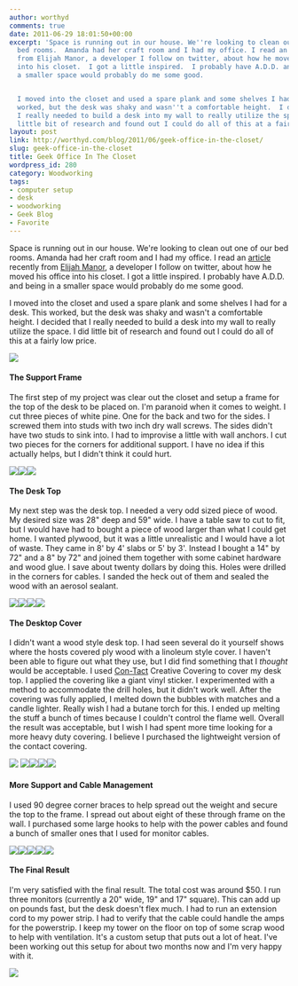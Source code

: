 ```yaml
---
author: worthyd
comments: true
date: 2011-06-29 18:01:50+00:00
excerpt: 'Space is running out in our house. We''re looking to clean out one of our
  bed rooms.  Amanda had her craft room and I had my office. I read an article recently
  from Elijah Manor, a developer I follow on twitter, about how he moved his office
  into his closet.  I got a little inspired.  I probably have A.D.D. and being in
  a smaller space would probably do me some good.


  I moved into the closet and used a spare plank and some shelves I had for a desk.  This
  worked, but the desk was shaky and wasn''t a comfortable height.  I decided that
  I really needed to build a desk into my wall to really utilize the space.  I did
  little bit of research and found out I could do all of this at a fairly low price.'
layout: post
link: http://worthyd.com/blog/2011/06/geek-office-in-the-closet/
slug: geek-office-in-the-closet
title: Geek Office In The Closet
wordpress_id: 280
category: Woodworking 
tags:
- computer setup
- desk
- woodworking
- Geek Blog
- Favorite
---
```


Space is running out in our house. We're looking to clean out one of our bed rooms.  Amanda had her craft room and I had my office. I read an [article](http://www.elijahmanor.com/2011/01/transition-to-working-from-home.html) recently from [Elijah Manor](http://www.elijahmanor.com/), a developer I follow on twitter, about how he moved his office into his closet.  I got a little inspired.  I probably have A.D.D. and being in a smaller space would probably do me some good.

I moved into the closet and used a spare plank and some shelves I had for a desk.  This worked, but the desk was shaky and wasn't a comfortable height.  I decided that I really needed to build a desk into my wall to really utilize the space.  I did little bit of research and found out I could do all of this at a fairly low price.
<!-- more -->
[![](http://blog.worthyd.com/wp-content/uploads/2011/06/IMG_8489-150x150.jpg)](http://blog.worthyd.com/wp-content/uploads/2011/06/IMG_8489.jpg)


#### The Support Frame


The first step of my project was clear out the closet and setup a frame for the top of the desk to be placed on.  I'm paranoid when it comes to weight.  I cut three pieces of white pine. One for the back and two for the sides.  I screwed them into studs with two inch dry wall screws.   The sides didn't have two studs to sink into. I had to improvise a little with wall anchors. I cut two pieces for the corners for additional support. I have no idea if this actually helps, but I didn't think it could hurt.

[![](http://blog.worthyd.com/wp-content/uploads/2011/06/IMG_8485-150x150.jpg)](http://blog.worthyd.com/wp-content/uploads/2011/06/IMG_8485.jpg)[![](http://blog.worthyd.com/wp-content/uploads/2011/06/IMG_84861-150x150.jpg)](http://blog.worthyd.com/wp-content/uploads/2011/06/IMG_84861.jpg)[![](http://blog.worthyd.com/wp-content/uploads/2011/06/IMG_8493-150x150.jpg)](http://blog.worthyd.com/wp-content/uploads/2011/06/IMG_8493.jpg)





#### The Desk Top


My next step was the desk top.  I needed a very odd sized piece of wood. My desired size was 28" deep and 59" wide.  I have a table saw to cut to fit, but I would have had to bought a piece of wood larger than what I could get home.  I wanted plywood, but it was a little unrealistic and I would have a lot of waste.  They came in 8' by 4' slabs or 5' by 3'.  Instead I bought a 14" by 72" and a 8" by 72" and joined them together with some cabinet hardware and wood glue.  I save about twenty dollars by doing this. Holes were drilled in the corners for cables. I sanded the heck out of them and sealed the wood with an aerosol sealant.   

[![](http://blog.worthyd.com/wp-content/uploads/2011/06/IMG_8490-150x150.jpg)](http://blog.worthyd.com/wp-content/uploads/2011/06/IMG_8490.jpg)[![](http://blog.worthyd.com/wp-content/uploads/2011/06/IMG_8491-150x150.jpg)](http://blog.worthyd.com/wp-content/uploads/2011/06/IMG_8491.jpg)[![](http://blog.worthyd.com/wp-content/uploads/2011/06/IMG_8497-150x150.jpg)](http://blog.worthyd.com/wp-content/uploads/2011/06/IMG_8497.jpg)[![](http://blog.worthyd.com/wp-content/uploads/2011/06/IMG_8495-150x150.jpg)](http://blog.worthyd.com/wp-content/uploads/2011/06/IMG_8495.jpg)






#### The Desktop Cover


I didn't want a wood style desk top.  I had seen several do it yourself shows where the hosts covered ply wood with a linoleum style cover.  I haven't been able to figure out what they use, but I did find something that I _thought_ would be acceptable.  I used [Con-Tact](http://www.idsgj.com/kittrich/index.asp) Creative Covering to cover my desk top.  I applied the covering like a giant vinyl sticker.  I experimented with a method to accommodate the drill holes, but it didn't work well.  After the covering was fully applied, I melted down the bubbles with matches and a candle lighter. Really wish I had a butane torch for this. I ended up melting the stuff a bunch of times because I couldn't control the flame well. Overall the result was acceptable, but I wish I had spent more time looking for a more heavy duty covering. I believe I purchased the lightweight version of the contact covering.

[![](http://blog.worthyd.com/wp-content/uploads/2011/06/IMG_8498-150x150.jpg)](http://blog.worthyd.com/wp-content/uploads/2011/06/IMG_8498.jpg) [![](http://blog.worthyd.com/wp-content/uploads/2011/06/IMG_8499-150x150.jpg)](http://blog.worthyd.com/wp-content/uploads/2011/06/IMG_8499.jpg)[![](http://blog.worthyd.com/wp-content/uploads/2011/06/IMG_8501-150x150.jpg)](http://blog.worthyd.com/wp-content/uploads/2011/06/IMG_8501.jpg)[![](http://blog.worthyd.com/wp-content/uploads/2011/06/IMG_8502-150x150.jpg)](http://blog.worthyd.com/wp-content/uploads/2011/06/IMG_8502.jpg)[![](http://blog.worthyd.com/wp-content/uploads/2011/06/IMG_8500-150x150.jpg)](http://blog.worthyd.com/wp-content/uploads/2011/06/IMG_8500.jpg)






#### More Support and Cable Management


I used 90 degree corner braces to help spread out the weight and secure the top to the frame.  I spread out about eight of these through frame on the wall.  I purchased some large hooks to help with the power cables and found a bunch of smaller ones that I used for monitor cables.  

[![](http://blog.worthyd.com/wp-content/uploads/2011/06/IMG_8503-150x150.jpg)](http://blog.worthyd.com/wp-content/uploads/2011/06/IMG_8503.jpg)[![](http://blog.worthyd.com/wp-content/uploads/2011/06/IMG_8505-150x150.jpg)](http://blog.worthyd.com/wp-content/uploads/2011/06/IMG_8505.jpg)[![](http://blog.worthyd.com/wp-content/uploads/2011/06/IMG_8507-150x150.jpg)](http://blog.worthyd.com/wp-content/uploads/2011/06/IMG_8507.jpg)[![](http://blog.worthyd.com/wp-content/uploads/2011/06/IMG_8510-150x150.jpg)](http://blog.worthyd.com/wp-content/uploads/2011/06/IMG_8510.jpg)[![](http://blog.worthyd.com/wp-content/uploads/2011/06/IMG_8511-150x150.jpg)](http://blog.worthyd.com/wp-content/uploads/2011/06/IMG_8511.jpg)






#### The Final Result


I'm very satisfied with the final result. The total cost was around $50.  I run three monitors (currently a 20" wide, 19" and 17" square).  This can add up on pounds fast, but the desk doesn't flex much.  I had to run an extension cord to my power strip.  I had to verify that the cable could handle the amps for the powerstrip. I keep my tower on the floor on top of some scrap wood to help with ventilation.  It's a custom setup that puts out a lot of heat. I've been working out this setup for about two months now and I'm very happy with it.  

[![](http://blog.worthyd.com/wp-content/uploads/2011/06/IMG_8512-1024x682.jpg)](http://blog.worthyd.com/wp-content/uploads/2011/06/IMG_8512.jpg)
